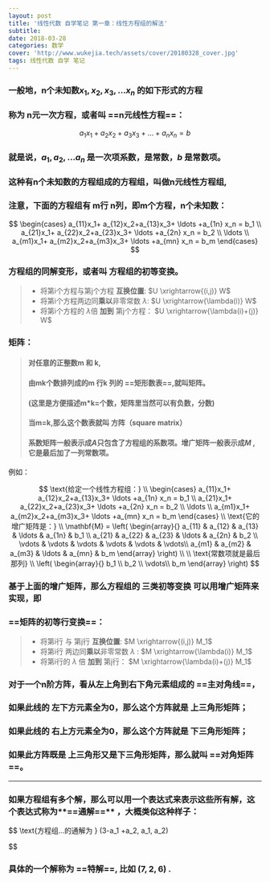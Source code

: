 ```yaml
---
layout: post
title: '线性代数 自学笔记 第一章：线性方程组的解法'
subtitle: 
date: 2018-03-28
categories: 数学
cover: 'http://www.wukejia.tech/assets/cover/20180328_cover.jpg'
tags: 线性代数 自学 笔记
---
```


### 一般地，n个未知数$x_1, x_2,x_3, \ldots x_n$  的如下形式的方程
### 称为 n元一次方程，或者叫 ==n元线性方程==：
$$
a_1x_1+ a_2x_2+a_3x_3+ \ldots +a_n x_n = b
$$

### 就是说，$a_1,a_2,\ldots a_n$ 是一次项系数，是常数，$b$ 是常数项。

### 这种有n个未知数的方程组成的方程组，叫做n元线性方程组,
### 注意，下面的方程组有 m行 n列，即m个方程，n个未知数：

$$
 \begin{cases}
  a_{11}x_1+ a_{12}x_2+a_{13}x_3+ \ldots +a_{1n} x_n = b_1                
  \\
  a_{21}x_1+ a_{22}x_2+a_{23}x_3+ \ldots +a_{2n} x_n = b_2
  \\
  \ldots
  \\
  a_{m1}x_1+ a_{m2}x_2+a_{m3}x_3+ \ldots +a_{mn} x_n = b_m
  \end{cases}
$$

### 方程组的同解变形，或者叫 方程组的初等变换。
> - 将第i个方程与第j个方程 **互换位置**: $U \xrightarrow{(i,j)} W$
> - 将第i个方程两边同**乘以**非零常数 $\lambda$: $U \xrightarrow{\lambda(i)} W$
> - 将第i个方程的  $\lambda$倍 **加到** 第j个方程：  $U \xrightarrow{\lambda(i)+(j)} W$

### 矩阵：
> #### 对任意的正整数m 和 k,
> #### 由mk个数排列成的m 行k 列的 **==矩形数表==**,就叫矩阵。
> #### (这里是方便描述m*k=个数，矩阵里当然可以有负数，分数)
> #### 当m=k,那么这个数表就叫 方阵（square matrix）
> #### 系数矩阵一般表示成$A$只包含了方程组的系数项。增广矩阵一般表示成$M$ ,它是最后加了一列常数项。

例如：

$$
\text{给定一个线性方程组：}
\\
 \begin{cases}
  a_{11}x_1+ a_{12}x_2+a_{13}x_3+ \ldots +a_{1n} x_n = b_1                
  \\
  a_{21}x_1+ a_{22}x_2+a_{23}x_3+ \ldots +a_{2n} x_n = b_2
  \\
  \ldots
  \\
  a_{m1}x_1+ a_{m2}x_2+a_{m3}x_3+ \ldots +a_{mn} x_n = b_m
  \end{cases}
\\
\text{它的增广矩阵是：}
\\
\mathbf{M} = \left( 
    \begin{array}{}
        a_{11} & a_{12} & a_{13} & \ldots & a_{1n} & b_1 \\
        a_{21} & a_{22} & a_{23} & \ldots & a_{2n} & b_2 \\
        \vdots & \vdots & \vdots  & \vdots  & \vdots  & \vdots\\
        a_{m1} & a_{m2} & a_{m3} & \ldots & a_{mn} & b_m 
    \end{array} 
\right)
\\
\\
\text{常数项就是最后那列}
\\
\left( 
    \begin{array}{}
         b_1 \\
         b_2 \\
         \vdots\\
         b_m 
    \end{array} 
\right)
$$

### 基于上面的增广矩阵，那么方程组的 三类初等变换 可以用增广矩阵来实现，即 
### ==矩阵的初等行变换==：
> - 将第i行 与 第j行 **互换位置**:  $M \xrightarrow{(i,j)} M_1$
> - 将第i行 两边同**乘以**非零常数  $\lambda$ :  $M \xrightarrow{\lambda(i)} M_1$
> - 将第i行的  $\lambda$  倍 **加到** 第j行：  $M \xrightarrow{\lambda(i)+(j)} M_1$


### 对于一个n阶方阵，看从左上角到右下角元素组成的 ==主对角线==， 
### 如果此线的 左下方元素全为0，那么这个方阵就是 上三角形矩阵；
### 如果此线的 右上方元素全为0，那么这个方阵就是 下三角形矩阵；
### 如果此方阵既是 上三角形又是下三角形矩阵，那么就叫 ==对角矩阵==。



---

### 如果方程组有多个解，那么可以用一个表达式来表示这些所有解，这个表达式称为**==通解==** ，大概类似这种样子：

$$
\text{方程组...的通解为 }
    (3-a_1 +a_2, a_1, a_2)
    
$$

### 具体的一个解称为 **==特解==**, 比如 $(7,2,6)$ .







